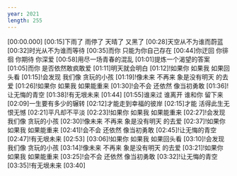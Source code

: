 ```yaml
---
year: 2021
length: 255
---
```

[00:00.000]
[00:15]下雨了 雨停了 天晴了 又黑了
[00:28]天空从不为谁而蔚蓝
[00:32]时光从不为谁而等待
[00:35]而你 只能为你自己存在
[00:44]你迂回 你徘徊 你期待 你深爱 
[00:58]用尽一场青春的混乱
[01:01]提炼一个渴望的答案
[01:05]而你 是否依然敢疯敢爱
[01:11]明天就会明白
[01:12]!如果你 如果我 如果回头看
[01:15]!会发现 我们像 贪玩的小孩
[01:19]!像未来 不再来 象是没有明天 的去爱
[01:26]!如果你 如果我 如果能重来
[01:30]!会不会 还依然 像当初勇敢 
[01:36]!让无悔的青空 
[01:38]!有无垠未来
[01:44]
[01:55]谁来过 谁离开 谁和你 留下来
[02:09]一生要有多少的辗转
[02:12]才能走到幸福的彼岸
[02:15]才能 活得此生无恨无憾
[02:21]平凡却不平淡
[02:23]!如果你 如果我 如果能重来
[02:27]!会发现 我们像 贪玩的小孩
[02:30]!像未来 不再来 象是没有明天 的去爱
[02:37]!如果你 如果我 如果能重来
[02:41]!会不会 还依然 像当初勇敢 
[02:45]!让无悔的青空 
[02:47]!有无垠未来
[02:53]
[03:06]!如果你 如果我 如果回头看
[03:10]!会发现 我们像 贪玩的小孩
[03:14]!像未来 不再来 象是没有明天 的去爱
[03:21]!如果你 如果我 如果能重来
[03:25]!会不会 还依然 像当初勇敢 
[03:32]!让无悔的青空 
[03:35]!有无垠未来
[03:40]
